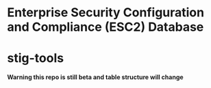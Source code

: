 # Enterprise Security Configuration and Compliance (ESC2) Database

# stig-tools

**Warning this repo is still beta and table structure will change**